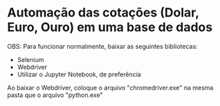 # Automação das cotações (Dolar, Euro, Ouro) em uma base de dados

OBS:
Para funcionar normalmente, baixar as seguintes bibliotecas:

*   Selenium
*   Webdriver
*   Utilizar o Jupyter Notebook, de preferência

Ao baixar o Webdriver, coloque o arquivo "chromedriver.exe" na mesma pasta que o arquivo "python.exe"
